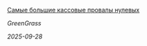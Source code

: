 <!--2025-09-28 16:30:17-->
<div class="yb">
  <a class="nodecor" href="/index.html?mir_kino/samye_bolshie_kassovye_provaly_nulevyh">
    <img class="preview" data-videoid="https://rutube.ru/play/embed/http://rutube.ru/video/6588b0149fab3dfa9816da970af213be/" src="http://pic.rutubelist.ru/video/2025-09-28/c1/de/c1de78245b833701ce5b9024946b6721.jpg" align="left" alt="">
  </a>
  <div class="inlbl text">
    <p><a class="nodecor" href="/index.html?mir_kino/samye_bolshie_kassovye_provaly_nulevyh">Самые большие кассовые провалы нулевых</a></p>
    <p><i class="smaller2">GreenGrass</i></p>
    <i class="smaller3">2025-09-28</i>
  </div>
</div>
